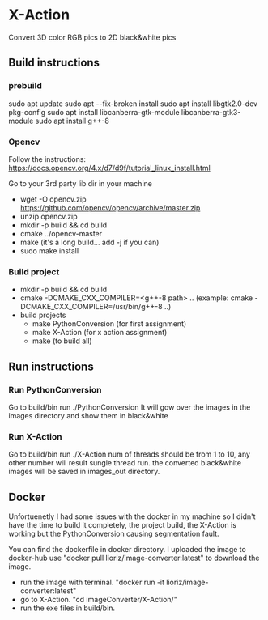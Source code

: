 # X-Action
Convert 3D color RGB pics to 2D black&white pics

## Build instructions
### prebuild
sudo apt update
sudo apt --fix-broken install
sudo apt install libgtk2.0-dev pkg-config
sudo apt install libcanberra-gtk-module libcanberra-gtk3-module
sudo apt install g++-8

### Opencv
Follow the instructions: https://docs.opencv.org/4.x/d7/d9f/tutorial_linux_install.html

Go to your 3rd party lib dir in your machine
* wget -O opencv.zip https://github.com/opencv/opencv/archive/master.zip
* unzip opencv.zip
* mkdir -p build && cd build
* cmake  ../opencv-master
* make (it's a long build... add -j<num> if you can)
* sudo make install

### Build project
* mkdir -p build && cd build
* cmake -DCMAKE_CXX_COMPILER=<g++-8 path> .. (example: cmake -DCMAKE_CXX_COMPILER=/usr/bin/g++-8 ..)
* build projects
  * make PythonConversion (for first assignment)
  * make X-Action (for x action assignment)
  * make (to build all)
  
## Run instructions
### Run PythonConversion
Go to build/bin
run ./PythonConversion
It will gow over the images in the images directory and show them in black&white

### Run X-Action
Go to build/bin
run ./X-Action <num of threads> 
num of threads should be from 1 to 10, any other number will result sungle thread run.
the converted black&white images will be saved in images_out directory.

## Docker
Unfortuenetly I had some issues with the docker in my machine so I didn't have the time to build it completely, the project build, the X-Action is working but the PythonConversion causing segmentation fault.

You can find the dockerfile in docker directory.
I uploaded the image to docker-hub use "docker pull lioriz/image-converter:latest" to download the image.

 * run the image with terminal. "docker run -it lioriz/image-converter:latest"
 * go to X-Action. "cd imageConverter/X-Action/"
 * run the exe files in build/bin.
